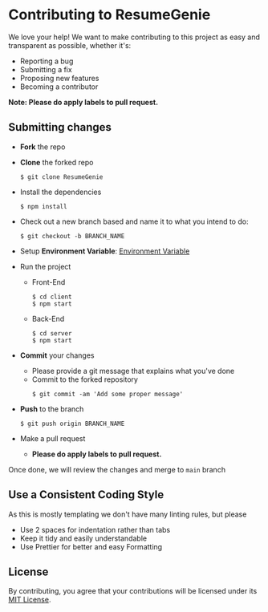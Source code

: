 # Contributing to ResumeGenie
We love your help! We want to make contributing to this project as easy and transparent as possible, whether it's:

- Reporting a bug
- Submitting a fix
- Proposing new features
- Becoming a contributor

**Note: Please do apply labels to pull request.**

## Submitting changes

- **Fork** the repo

- **Clone** the forked repo
  ```
  $ git clone ResumeGenie
  ```
  
- Install the dependencies
  ```
  $ npm install
  ```
  
- Check out a new branch based and name it to what you intend to do:
  ```
  $ git checkout -b BRANCH_NAME
  ```
  
- Setup **Environment Variable**: [Environment Variable](Environment_Variable)
  
- Run the project <br />
  - Front-End
    ```
    $ cd client
    $ npm start
    ```
  - Back-End
    ```
    $ cd server
    $ npm start
    ```
    
- **Commit** your changes
  - Please provide a git message that explains what you've done
  - Commit to the forked repository
    ```
    $ git commit -am 'Add some proper message'
    ```
    
- **Push** to the branch
  ```
  $ git push origin BRANCH_NAME
  ```
  
- Make a pull request
  - **Please do apply labels to pull request.**

Once done, we will review the changes and merge to <code>main</code> branch

## Use a Consistent Coding Style
As this is mostly templating we don't have many linting rules, but please

* Use 2 spaces for indentation rather than tabs
* Keep it tidy and easily understandable
* Use Prettier for better and easy Formatting

## License
By contributing, you agree that your contributions will be licensed under its [MIT License](LICENSE).
